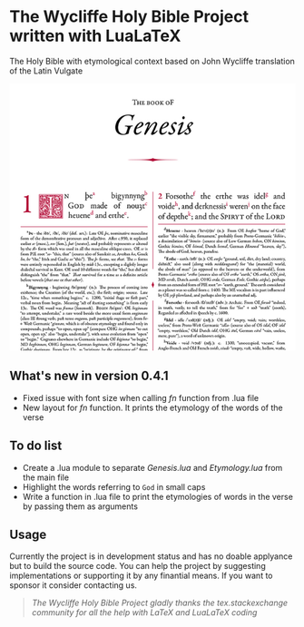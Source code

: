 # The Wycliffe Holy Bible Project written with LuaLaTeX
The Holy Bible with etymological context based on John Wycliffe translation of the Latin Vulgate

![Preview of what the project is going to look](/Resources/preview.jpg)

## What's new in version 0.4.1
* Fixed issue with font size when calling _fn_ function from .lua file
* New layout for _fn_ function. It prints the etymology of the words of the verse

## To do list
* Create a .lua module to separate _Genesis.lua_ and _Etymology.lua_ from the main file
* Highlight the words referring to `God` in small caps
* Write a function in .lua file to print the etymologies of words in the verse by passing them as arguments

## Usage
Currently the project is in development status and has no doable applyance but to build the source code. You can help the project by suggesting implementations or supporting it by any finantial means. If you want to sponsor it consider contacting us.

> _The Wycliffe Holy Bible Project gladly thanks the tex.stackexchange community for all the help with LaTeX and LuaLaTeX coding_
